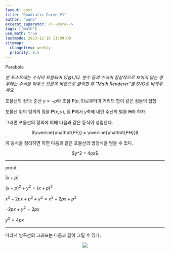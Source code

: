 ```yaml
---
layout: post
title: "Quadratic Curve #1"
author: "wano"
excerpt_separator: <!--more-->
tags: ['math']
use_math: true
lastmode: 2023-12-16 11:00:00
sitemap:
  changefreq: weekly
  priority: 0.5
---
```


Parabola <!--more-->

*본 포스트에는 수식이 포함되어 있습니다. 분수 등의 수식이 정상적으로 보이지 않는 경우에는 수식을 마우스 오른쪽 버튼으로 클릭한 후 "Math Renderer"를 SVG로 바꿔주세요.*

포물선의 정의: 준선 $y=-p$와 초점 $\mathbf{F}(p,0)$로부터의 거리의 합이 같은 점들의 집합

포물선 위의 임의의 점을 $\mathbf{P}(x,y)$, 점 $\mathbf{P}$에서 $y$축에 내린 수선의 발을 $\mathbf{H}$라 하자.

그러면 포물선의 정의에 의해 다음과 같은 등식이 성립한다.

<p style="text-align: center;">$\overline{\mathbf{PF}} = \overline{\mathbf{PH}}$</p>

이 등식을 정리하면 하면 다음과 같은 포물선의 방정식을 얻을 수 있다.

<p style="text-align: center;">$y^2 = 4px$</p>

---
proof

$\lvert x + p \rvert$

$(x-p)^2+y^2 = (x + p)^2$

$x^2 - 2px + p^2 + y^2 = x^2 + 2px + p^2$

$-2px + y^2 = 2px$

$y^2 = 4px$

---


따라서 쌍곡선의 그래프는 다음과 같이 그릴 수 있다.

<center><img src="https://cgvfxmath.github.io/assets/img/parabola_graph.jpg"></center>